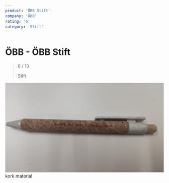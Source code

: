 ```yaml
---
product: 'ÖBB Stift'
company: 'ÖBB'
rating: '6'
category: 'Stift'
---
```


# ÖBB - ÖBB Stift
>
> 6 / 10
>
> Stift

![ÖBB Stift](./assets/öbb-öbb-stift-b90c8e0d-90b4-407b-bff3-4508ae6cd1a2.jpg)
kork material
